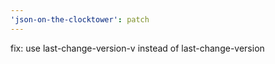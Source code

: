 ```yaml
---
'json-on-the-clocktower': patch
---
```


fix: use last-change-version-v instead of last-change-version

